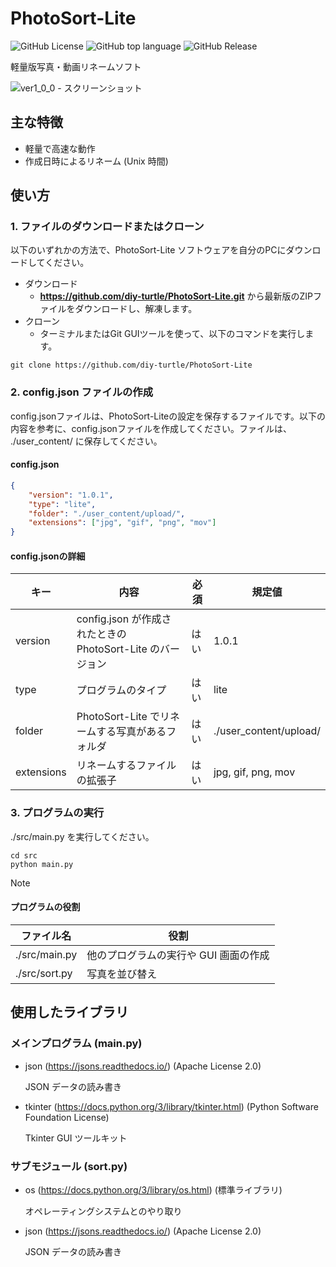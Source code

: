 # PhotoSort-Lite
![GitHub License](https://img.shields.io/github/license/diy-turtle/PhotoSort-Lite)
![GitHub top language](https://img.shields.io/github/languages/top/diy-turtle/PhotoSort-Lite)
![GitHub Release](https://img.shields.io/github/v/release/diy-turtle/PhotoSort-Lite)

軽量版写真・動画リネームソフト

![ver1_0_0 - スクリーンショット](https://github.com/diy-turtle/PhotoSort-Lite/assets/163115290/fa63b1c4-4920-43a0-b2f0-bd5029c165c9)

## 主な特徴
- 軽量で高速な動作
- 作成日時によるリネーム (Unix 時間)

## 使い方
### 1. **ファイルのダウンロードまたはクローン**
以下のいずれかの方法で、PhotoSort-Lite ソフトウェアを自分のPCにダウンロードしてください。
- ダウンロード
    - **https://github.com/diy-turtle/PhotoSort-Lite.git** から最新版のZIPファイルをダウンロードし、解凍します。
- クローン
    - ターミナルまたはGit GUIツールを使って、以下のコマンドを実行します。
```
git clone https://github.com/diy-turtle/PhotoSort-Lite
```


### 2. **config.json ファイルの作成**

config.jsonファイルは、PhotoSort-Liteの設定を保存するファイルです。以下の内容を参考に、config.jsonファイルを作成してください。ファイルは、 ./user_content/ に保存してください。

#### config.json
```json
{
    "version": "1.0.1",
    "type": "lite",
    "folder": "./user_content/upload/",
    "extensions": ["jpg", "gif", "png", "mov"]
}
```

#### config.jsonの詳細
| キー | 内容 | 必須 | 規定値 |
| --- | --- | --- | --- |
| version | config.json が作成されたときの PhotoSort-Lite のバージョン | はい | 1.0.1 |
| type | プログラムのタイプ | はい | lite |
| folder | PhotoSort-Lite でリネームする写真があるフォルダ | はい | ./user_content/upload/ |
| extensions | リネームするファイルの拡張子 | はい | jpg, gif, png, mov |

### 3. プログラムの実行
./src/main.py を実行してください。
```
cd src
python main.py
```

> [!NOTE]
> #### プログラムの役割
> | ファイル名 | 役割 |
> | --- | --- |
> | ./src/main.py | 他のプログラムの実行や GUI 画面の作成 |
> | ./src/sort.py | 写真を並び替え |


## 使用したライブラリ
### メインプログラム (main.py)
- json (https://jsons.readthedocs.io/) (Apache License 2.0)

    JSON データの読み書き
- tkinter (https://docs.python.org/3/library/tkinter.html) (Python Software Foundation License)

    Tkinter GUI ツールキット


### サブモジュール (sort.py)
- os (https://docs.python.org/3/library/os.html) (標準ライブラリ)

    オペレーティングシステムとのやり取り
  
- json (https://jsons.readthedocs.io/) (Apache License 2.0)

    JSON データの読み書き
